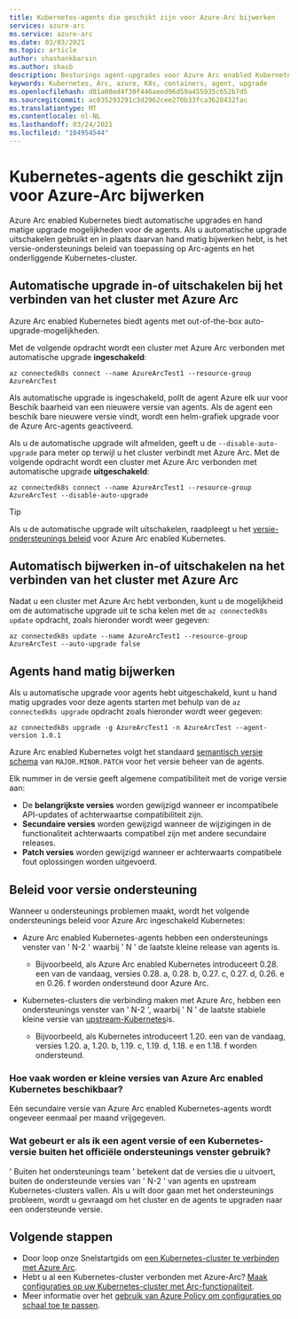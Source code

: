 ```yaml
---
title: Kubernetes-agents die geschikt zijn voor Azure-Arc bijwerken
services: azure-arc
ms.service: azure-arc
ms.date: 03/03/2021
ms.topic: article
author: shashankbarsin
ms.author: shasb
description: Besturings agent-upgrades voor Azure Arc enabled Kubernetes
keywords: Kubernetes, Arc, azure, K8s, containers, agent, upgrade
ms.openlocfilehash: d81a00ed4f30f446aeed96d59a455935c652b7d5
ms.sourcegitcommit: ac035293291c3d2962cee270b33fca3628432fac
ms.translationtype: MT
ms.contentlocale: nl-NL
ms.lasthandoff: 03/24/2021
ms.locfileid: "104954544"
---
```

# <a name="upgrading-azure-arc-enabled-kubernetes-agents"></a>Kubernetes-agents die geschikt zijn voor Azure-Arc bijwerken

Azure Arc enabled Kubernetes biedt automatische upgrades en hand matige upgrade mogelijkheden voor de agents. Als u automatische upgrade uitschakelen gebruikt en in plaats daarvan hand matig bijwerken hebt, is het versie-ondersteunings beleid van toepassing op Arc-agents en het onderliggende Kubernetes-cluster.

## <a name="toggle-auto-upgrade-on-or-off-when-connecting-cluster-to-azure-arc"></a>Automatische upgrade in-of uitschakelen bij het verbinden van het cluster met Azure Arc

Azure Arc enabled Kubernetes biedt agents met out-of-the-box auto-upgrade-mogelijkheden.

Met de volgende opdracht wordt een cluster met Azure Arc verbonden met automatische upgrade **ingeschakeld**:

```console
az connectedk8s connect --name AzureArcTest1 --resource-group AzureArcTest
```

Als automatische upgrade is ingeschakeld, pollt de agent Azure elk uur voor Beschik baarheid van een nieuwere versie van agents. Als de agent een beschik bare nieuwere versie vindt, wordt een helm-grafiek upgrade voor de Azure Arc-agents geactiveerd.

Als u de automatische upgrade wilt afmelden, geeft u de `--disable-auto-upgrade` para meter op terwijl u het cluster verbindt met Azure Arc. Met de volgende opdracht wordt een cluster met Azure Arc verbonden met automatische upgrade **uitgeschakeld**:

```console
az connectedk8s connect --name AzureArcTest1 --resource-group AzureArcTest --disable-auto-upgrade
```

> [!TIP]
> Als u de automatische upgrade wilt uitschakelen, raadpleegt u het [versie-ondersteunings beleid](#version-support-policy) voor Azure Arc enabled Kubernetes.

## <a name="toggle-auto-upgrade-onoff-after-connecting-cluster-to-azure-arc"></a>Automatisch bijwerken in-of uitschakelen na het verbinden van het cluster met Azure Arc

Nadat u een cluster met Azure Arc hebt verbonden, kunt u de mogelijkheid om de automatische upgrade uit te scha kelen met de `az connectedk8s update` opdracht, zoals hieronder wordt weer gegeven:

```console
az connectedk8s update --name AzureArcTest1 --resource-group AzureArcTest --auto-upgrade false
```

## <a name="manually-upgrade-agents"></a>Agents hand matig bijwerken

Als u automatische upgrade voor agents hebt uitgeschakeld, kunt u hand matig upgrades voor deze agents starten met behulp van de `az connectedk8s upgrade` opdracht zoals hieronder wordt weer gegeven:

```console
az connectedk8s upgrade -g AzureArcTest1 -n AzureArcTest --agent-version 1.0.1
```

Azure Arc enabled Kubernetes volgt het standaard [semantisch versie schema](https://semver.org/) van `MAJOR.MINOR.PATCH` voor het versie beheer van de agents. 

Elk nummer in de versie geeft algemene compatibiliteit met de vorige versie aan:

* De **belangrijkste versies** worden gewijzigd wanneer er incompatibele API-updates of achterwaartse compatibiliteit zijn.
* **Secundaire versies** worden gewijzigd wanneer de wijzigingen in de functionaliteit achterwaarts compatibel zijn met andere secundaire releases.
* **Patch versies** worden gewijzigd wanneer er achterwaarts compatibele fout oplossingen worden uitgevoerd.

## <a name="version-support-policy"></a>Beleid voor versie ondersteuning

Wanneer u ondersteunings problemen maakt, wordt het volgende ondersteunings beleid voor Azure Arc ingeschakeld Kubernetes:

* Azure Arc enabled Kubernetes-agents hebben een ondersteunings venster van ' N-2 ' waarbij ' N ' de laatste kleine release van agents is. 
  * Bijvoorbeeld, als Azure Arc enabled Kubernetes introduceert 0.28. een van de vandaag, versies 0.28. a, 0.28. b, 0.27. c, 0.27. d, 0.26. e en 0.26. f worden ondersteund door Azure Arc.

* Kubernetes-clusters die verbinding maken met Azure Arc, hebben een ondersteunings venster van ' N-2 ', waarbij ' N ' de laatste stabiele kleine versie van [upstream-Kubernetes](https://github.com/kubernetes/kubernetes/releases)is. 
  * Bijvoorbeeld, als Kubernetes introduceert 1.20. een van de vandaag, versies 1.20. a, 1.20. b, 1.19. c, 1.19. d, 1.18. e en 1.18. f worden ondersteund.

### <a name="how-often-are-minor-version-releases-of-azure-arc-enabled-kubernetes-available"></a>Hoe vaak worden er kleine versies van Azure Arc enabled Kubernetes beschikbaar?

Eén secundaire versie van Azure Arc enabled Kubernetes-agents wordt ongeveer eenmaal per maand vrijgegeven.

### <a name="what-happens-if-im-using-an-agent-version-or-a-kubernetes-version-outside-the-official-support-window"></a>Wat gebeurt er als ik een agent versie of een Kubernetes-versie buiten het officiële ondersteunings venster gebruik?

' Buiten het ondersteunings team ' betekent dat de versies die u uitvoert, buiten de ondersteunde versies van ' N-2 ' van agents en upstream Kubernetes-clusters vallen. Als u wilt door gaan met het ondersteunings probleem, wordt u gevraagd om het cluster en de agents te upgraden naar een ondersteunde versie.

## <a name="next-steps"></a>Volgende stappen

* Door loop onze Snelstartgids om [een Kubernetes-cluster te verbinden met Azure Arc](./quickstart-connect-cluster.md).
* Hebt u al een Kubernetes-cluster verbonden met Azure-Arc? [Maak configuraties op uw Kubernetes-cluster met Arc-functionaliteit](./tutorial-use-gitops-connected-cluster.md).
* Meer informatie over het [gebruik van Azure Policy om configuraties op schaal toe te passen](./use-azure-policy.md).